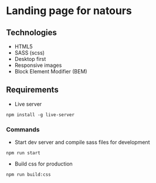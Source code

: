 # Landing page for natours
## Technologies
- HTML5
- SASS (scss)
- Desktop first
- Responsive images
- Block Element Modifier (BEM)

## Requirements

- Live server

```
npm install -g live-server
```

### Commands

- Start dev server and compile sass files for development

``` 
npm run start
```

- Build css for production

``` 
npm run build:css
```
